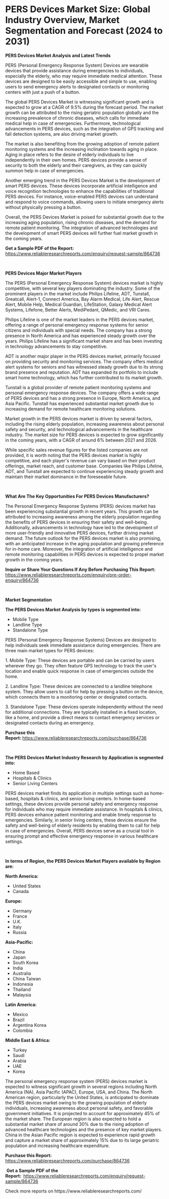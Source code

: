 <p><h1>PERS Devices Market Size: Global Industry Overview, Market Segmentation and Forecast (2024 to 2031)</h1></p><p><strong>PERS Devices Market Analysis and Latest Trends</strong></p>
<p><p>PERS (Personal Emergency Response System) Devices are wearable devices that provide assistance during emergencies to individuals, especially the elderly, who may require immediate medical attention. These devices are designed to be easily accessible and simple to use, enabling users to send emergency alerts to designated contacts or monitoring centers with just a push of a button.</p><p>The global PERS Devices Market is witnessing significant growth and is expected to grow at a CAGR of 9.5% during the forecast period. The market growth can be attributed to the rising geriatric population globally and the increasing prevalence of chronic diseases, which calls for immediate medical help in case of emergencies. Furthermore, technological advancements in PERS devices, such as the integration of GPS tracking and fall detection systems, are also driving market growth.</p><p>The market is also benefiting from the growing adoption of remote patient monitoring systems and the increasing inclination towards aging in place. Aging in place refers to the desire of elderly individuals to live independently in their own homes. PERS devices provide a sense of security to both the elderly and their caregivers, as they can quickly summon help in case of emergencies.</p><p>Another emerging trend in the PERS Devices Market is the development of smart PERS devices. These devices incorporate artificial intelligence and voice recognition technologies to enhance the capabilities of traditional PERS devices. For instance, voice-enabled PERS devices can understand and respond to voice commands, allowing users to initiate emergency alerts without physically pressing a button.</p><p>Overall, the PERS Devices Market is poised for substantial growth due to the increasing aging population, rising chronic diseases, and the demand for remote patient monitoring. The integration of advanced technologies and the development of smart PERS devices will further fuel market growth in the coming years.</p></p>
<p><strong>Get a Sample PDF of the Report:&nbsp;</strong> <a href="https://www.reliableresearchreports.com/enquiry/request-sample/864736">https://www.reliableresearchreports.com/enquiry/request-sample/864736</a></p>
<p>&nbsp;</p>
<p><strong>PERS Devices Major Market Players</strong></p>
<p><p>The PERS (Personal Emergency Response System) devices market is highly competitive, with several key players dominating the industry. Some of the prominent players in the market include Philips Lifeline, ADT, Tunstall, Greatcall, Alert-1, Connect America, Bay Alarm Medical, Life Alert, Rescue Alert, Mobile Help, Medical Guardian, LifeStation, Galaxy Medical Alert Systems, Lifefone, Better Alerts, MediPedant, QMedic, and VRI Cares. </p><p>Philips Lifeline is one of the market leaders in the PERS devices market, offering a range of personal emergency response systems for senior citizens and individuals with special needs. The company has a strong presence in North America and has experienced steady growth over the years. Philips Lifeline has a significant market share and has been investing in technology advancements to stay competitive. </p><p>ADT is another major player in the PERS devices market, primarily focused on providing security and monitoring services. The company offers medical alert systems for seniors and has witnessed steady growth due to its strong brand presence and reputation. ADT has expanded its portfolio to include smart home technology, which has further contributed to its market growth. </p><p>Tunstall is a global provider of remote patient monitoring systems and personal emergency response devices. The company offers a wide range of PERS devices and has a strong presence in Europe, North America, and Asia Pacific. Tunstall has experienced substantial market growth due to increasing demand for remote healthcare monitoring solutions.</p><p>Market growth in the PERS devices market is driven by several factors, including the rising elderly population, increasing awareness about personal safety and security, and technological advancements in the healthcare industry. The market size for PERS devices is expected to grow significantly in the coming years, with a CAGR of around 6% between 2021 and 2026.</p><p>While specific sales revenue figures for the listed companies are not provided, it is worth noting that the PERS devices market is highly competitive, and each player's revenue can vary based on their product offerings, market reach, and customer base. Companies like Philips Lifeline, ADT, and Tunstall are expected to continue experiencing steady growth and maintain their market dominance in the foreseeable future.</p></p>
<p>&nbsp;</p>
<p><strong>What Are The Key Opportunities For PERS Devices Manufacturers?</strong></p>
<p><p>The Personal Emergency Response Systems (PERS) devices market has been experiencing substantial growth in recent years. This growth can be attributed to increasing awareness among the elderly population regarding the benefits of PERS devices in ensuring their safety and well-being. Additionally, advancements in technology have led to the development of more user-friendly and innovative PERS devices, further driving market demand. The future outlook for the PERS devices market is also promising, with an anticipated increase in the aging population and growing preference for in-home care. Moreover, the integration of artificial intelligence and remote monitoring capabilities in PERS devices is expected to propel market growth in the coming years.</p></p>
<p><strong>Inquire or Share Your Questions If Any Before Purchasing This Report:</strong> <a href="https://www.reliableresearchreports.com/enquiry/pre-order-enquiry/864736">https://www.reliableresearchreports.com/enquiry/pre-order-enquiry/864736</a></p>
<p>&nbsp;</p>
<p><strong>Market Segmentation</strong></p>
<p><strong>The PERS Devices Market Analysis by types is segmented into:</strong></p>
<p><ul><li>Mobile Type</li><li>Landline Type</li><li>Standalone Type</li></ul></p>
<p><p>PERS (Personal Emergency Response Systems) Devices are designed to help individuals seek immediate assistance during emergencies. There are three main market types for PERS devices: </p><p>1. Mobile Type: These devices are portable and can be carried by users wherever they go. They often feature GPS technology to track the user's location and enable quick response in case of emergencies outside the home.</p><p>2. Landline Type: These devices are connected to a landline telephone system. They allow users to call for help by pressing a button on the device, which connects them to a monitoring center or designated contacts.</p><p>3. Standalone Type: These devices operate independently without the need for additional connections. They are typically installed in a fixed location, like a home, and provide a direct means to contact emergency services or designated contacts during an emergency.</p></p>
<p><strong>Purchase this Report:&nbsp;</strong><a href="https://www.reliableresearchreports.com/purchase/864736">https://www.reliableresearchreports.com/purchase/864736</a></p>
<p>&nbsp;</p>
<p><strong>The PERS Devices Market Industry Research by Application is segmented into:</strong></p>
<p><ul><li>Home Based</li><li>Hospitals & Clinics</li><li>Senior Living Centers</li></ul></p>
<p><p>PERS devices market finds its application in multiple settings such as home-based, hospitals & clinics, and senior living centers. In home-based settings, these devices provide personal safety and emergency response for individuals who may require immediate assistance. In hospitals & clinics, PERS devices enhance patient monitoring and enable timely response to emergencies. Similarly, in senior living centers, these devices ensure the safety and well-being of elderly residents by enabling them to call for help in case of emergencies. Overall, PERS devices serve as a crucial tool in ensuring prompt and effective emergency response in various healthcare settings.</p></p>
<p>&nbsp;</p>
<p><strong>In terms of Region, the PERS Devices Market Players available by Region are:</strong></p>
<p>
    <p> <strong> North America: </strong>
        <ul>
            <li>United States</li>
            <li>Canada</li>
        </ul>
        </p> 
    <p> <strong> Europe: </strong>
        <ul>
            <li>Germany</li>
            <li>France</li>
            <li>U.K.</li>
            <li>Italy</li>
            <li>Russia</li>
        </ul>
        </p> 
    <p> <strong> Asia-Pacific: </strong>
        <ul>
            <li>China</li>
            <li>Japan</li>
            <li>South Korea</li>
            <li>India</li>
            <li>Australia</li>
            <li>China Taiwan</li>
            <li>Indonesia</li>
            <li>Thailand</li>
            <li>Malaysia</li>
        </ul>
        </p> 
    <p> <strong> Latin America: </strong>
        <ul>
            <li>Mexico</li>
            <li>Brazil</li>
            <li>Argentina Korea</li>
            <li>Colombia</li>
        </ul>
        </p> 
    <p> <strong> Middle East & Africa: </strong>
        <ul>
            <li>Turkey</li>
            <li>Saudi</li>
            <li>Arabia</li>
            <li>UAE</li>
            <li>Korea</li>
        </ul>
    </p>
    </p>
<p><p>The personal emergency response system (PERS) devices market is expected to witness significant growth in several regions including North America (NA), Asia Pacific (APAC), Europe, USA, and China. The North American region, particularly the United States, is anticipated to dominate the PERS devices market owing to the growing population of elderly individuals, increasing awareness about personal safety, and favorable government initiatives. It is projected to account for approximately 45% of the market share. The European region is also expected to hold a substantial market share of around 30% due to the rising adoption of advanced healthcare technologies and the presence of key market players. China in the Asian Pacific region is expected to experience rapid growth and capture a market share of approximately 15% due to its large geriatric population and increasing healthcare expenditure.</p></p>
<p><strong>Purchase this Report: </strong><a href="https://www.reliableresearchreports.com/purchase/864736">https://www.reliableresearchreports.com/purchase/864736</a></p>
<p>&nbsp;<strong>Get a Sample PDF of the Report:&nbsp;&nbsp;</strong><a href="https://www.reliableresearchreports.com/enquiry/request-sample/864736">https://www.reliableresearchreports.com/enquiry/request-sample/864736</a></p>
<p><strong></strong></p>
<p>Check more reports on https://www.reliableresearchreports.com/</p>